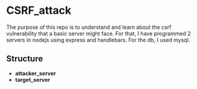# CSRF_attack
The purpose of this repo is to understand and learn about the csrf vulnerability that a basic server might face. For that, I have programmed 2 servers in nodejs using express and handlebars. For the db, I used mysql.
## Structure
* **attacker_server**
* **target_server**

